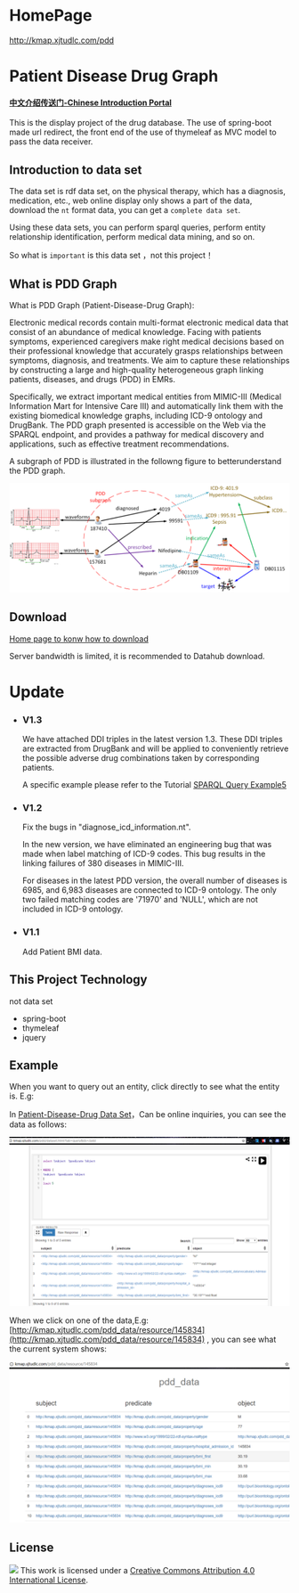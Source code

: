 # HomePage

http://kmap.xjtudlc.com/pdd


# Patient Disease Drug Graph


#### [中文介绍传送门-Chinese Introduction Portal](readme-zh.md)

This is the display project of the drug database. The use of spring-boot made url redirect, the front end of the use of thymeleaf as MVC model to pass the data receiver.

## Introduction to data set

The data set is rdf data set, on the physical therapy, which has a diagnosis, medication, etc., web online display only shows a part of the data, download the `nt` format data, you can get a `complete data set`.

Using these data sets, you can perform sparql queries, perform entity relationship identification, perform medical data mining, and so on.

So what is `important` is this data set ，not this project！

## What is PDD Graph 

What is PDD Graph (Patient-Disease-Drug Graph):

Electronic medical records contain multi-format electronic medical data that consist of an abundance of medical knowledge. Facing with patients symptoms, experienced caregivers make right medical decisions based on their professional knowledge that accurately grasps relationships between symptoms, diagnosis, and treatments. We aim to capture these relationships by constructing a large and high-quality heterogeneous graph linking patients, diseases, and drugs (PDD) in EMRs.

Specifically, we extract important medical entities from MIMIC-III (Medical Information Mart for Intensive Care III) and automatically link them with the existing biomedical knowledge graphs, including ICD-9 ontology and DrugBank. The PDD graph presented is accessible on the Web via the SPARQL endpoint, and provides a pathway for medical discovery and applications, such as effective treatment recommendations.

A subgraph of PDD is illustrated in the followng figure to betterunderstand the PDD graph.

![](img/example.png)

## Download

[Home page to konw how to download](http://kmap.xjtudlc.com/pdd/)

Server bandwidth is limited, it is recommended to Datahub download.

# Update

*    ### V1.3

       We have attached DDI triples in the latest version 1.3. These DDI triples are extracted from DrugBank and will be applied to conveniently retrieve the possible adverse drug combinations taken by corresponding patients.

     A specific example please refer to the Tutorial [SPARQL Query Example5](http://kmap.xjtudlc.com/pdd/Tutorial.html#example5)


*   ### V1.2

    Fix the bugs in "diagnose_icd_information.nt".

    In the new version, we have eliminated an engineering bug that was made when label matching of ICD-9 codes. This bug results in the linking failures of 380 diseases in MIMIC-III.
  
     For diseases in the latest PDD version, the overall number of diseases is 6985, and 6,983 diseases are connected to ICD-9 ontology. The only two failed matching codes are '71970' and 'NULL', which are not included in ICD-9 ontology.

*   ### V1.1

    Add Patient BMI data.


## This Project Technology

not data set

- spring-boot
- thymeleaf
- jquery

## Example

When you want to query out an entity, click directly to see what the entity is. E.g:


In [Patient-Disease-Drug Data Set](http://kmap.xjtudlc.com/pdd/dataset.html?tab=query&ds=/pdd)，Can be online inquiries, you can see the data as follows:


![数据集在线查询展示](/img/1.png)

When we click on one of the data,E.g:[http://kmap.xjtudlc.com/pdd_data/resource/145834](http://kmap.xjtudlc.com/pdd_data/resource/145834) , you can see what the current system shows:

![该系统展示](/img/2.png)



## License
[![](https://i.creativecommons.org/l/by/4.0/88x31.png)](http://creativecommons.org/licenses/by/4.0/) This work is licensed under a [Creative Commons Attribution 4.0 International License](http://creativecommons.org/licenses/by/4.0/).

